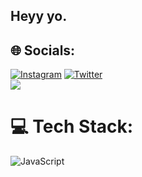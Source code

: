## Heyy yo.

## 🌐 Socials:
[![Instagram](https://img.shields.io/badge/Instagram-%23E4405F.svg?logo=Instagram&logoColor=white)](https://instagram.com/_a.lfa) [![Twitter](https://img.shields.io/badge/Twitter-%231DA1F2.svg?logo=Twitter&logoColor=white)](https://twitter.com/_justalfa) 
<br />
[![](https://visitcount.itsvg.in/api?id=nailulll&icon=2&color=0)](https://visitcount.itsvg.in)
# 💻 Tech Stack:
![JavaScript](https://img.shields.io/badge/javascript-%23323330.svg?style=flat&logo=javascript&logoColor=%23F7DF1E)
